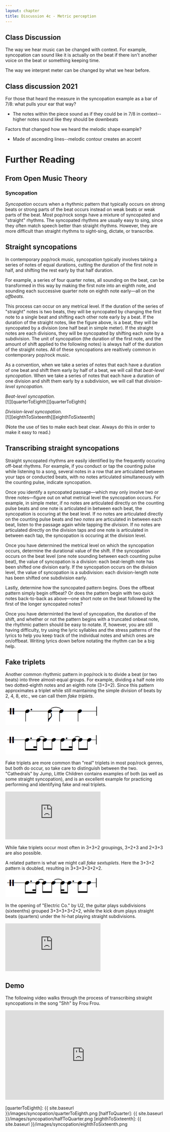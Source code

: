 ```yaml
---
layout: chapter
title: Discussion 4c - Metric perception
---
```


## Class Discussion 

The way we hear music can be changed with context. For example, syncopation can sound like it is actually on the beat if there isn't another voice on the beat or something keeping time.

The way we interpret meter can be changed by what we hear before. 

## Class discussion 2021

For those that heard the measure in the syncopation example as a bar of 7/8: what pulls your ear that way?
- The notes within the piece sound as if they could be in 7/8 in context--higher notes sound like they should be downbeats

Factors that changed how we heard the melodic shape example?
- Made of ascending lines--melodic contour creates an accent

# Further Reading

## From Open Music Theory

### Syncopation

*Syncopation* occurs when a rhythmic pattern that typically occurs on strong beats or strong parts of the beat occurs instead on weak beats or weak parts of the beat. Most pop/rock songs have a mixture of syncopated and "straight" rhythms. The syncopated rhythms are usually easy to sing, since they often match speech better than straight rhythms. However, they are more difficult than straight rhythms to sight-sing, dictate, or transcribe. 

## Straight syncopations 

In contemporary pop/rock music, syncopation typically involves taking a series of notes of equal durations, cutting the duration of the first note in half, and shifting the rest early by that half duration.

For example, a series of four quarter notes, all sounding on the beat, can be transformed in this way by making the first note into an eighth note, and sounding each successive quarter note on eighth note early—all on the *offbeats*.

This process can occur on any metrical level. If the duration of the series of "straight" notes is two beats, they will be syncopated by changing the first note to a single beat and shifting each other note early by a beat. If the duration of the straight notes, like the figure above, is a beat, they will be syncopated by a division (one half beat in simple meter). If the straight notes are each divisions, they will be syncopated by shifting each note by a subdivision. The unit of syncopation (the duration of the first note, and the amount of shift applied to the following notes) is always half of the duration of the straight notes. All of these syncopations are realtively common in contemporary pop/rock music.

As a convention, when we take a series of notes that each have a duration of one beat and shift them early by half of a beat, we will call that *beat-level syncopation*. When we take a series of notes that each have a duration of one division and shift them early by a subdivision, we will call that *division-level syncopation*.

*Beat-level syncopation.*  
[![][quarterToEighth]][quarterToEighth]

*Division-level syncopation.*  
[![][eighthToSixteenth]][eighthToSixteenth]

(Note the use of ties to make each beat clear. Always do this in order to make it easy to read.)

## Transcribing straight syncopations 

Straight syncopated rhythms are easily identified by the frequently occuring off-beat rhythms. For example, if you conduct or tap the counting pulse while listening to a song, several notes in a row that are articulated between your taps or conducted beats, with no notes articulated simultaneously with the counting pulse, indicate syncopation.

Once you identify a syncopated passage—which may only involve two or three notes—figure out on what metrical level the syncopation occurs. For example, in simple meter, if no notes are articulated directly on the counting pulse beats and one note is articulated in between each beat, the syncopation is occuring at the beat level. If no notes are articulated directly on the counting pulse beats and *two notes* are articulated in between each beat, listen to the passage again while tapping the *division*. If no notes are articulated directly on the division taps and one note is articulated in between each tap, the syncopation is occuring at the division level. 

Once you have determined the metrical level on which the syncopation occurs, determine the durational value of the shift. If the syncopation occurs on the beat level (one note sounding between each counting pulse beat), the value of syncopation is a division: each beat-length note has been shifted one division early. If the syncopation occurs on the division level, the value of syncopation is a subdivision: each division-length note has been shifted one subdivision early.

Lastly, determine how the syncopated pattern begins. Does the offbeat pattern simply begin offbeat? Or does the pattern begin with two quick notes back-to-back as above—one short note on the beat followed by the first of the longer syncopated notes?

Once you have determinted the level of syncopation, the duration of the shift, and whether or not the pattern begins with a truncated onbeat note, the rhythmic pattern should be easy to notate. If, however, you are still having difficulty, try using the lyric syllables and the stress patterns of the lyrics to help you keep track of the individual notes and which ones are on/offbeat. Writing lyrics down before notating the rhythm can be a big help.

## Fake triplets

Another common rhythmic pattern in pop/rock is to divide a beat (or two beats) into three almost-equal groups. For example, dividing a half note into two dotted-eighth notes and an eighth note (3+3+2). Since this pattern approximates a triplet while still maintaining the simple division of beats by 2, 4, 8, etc., we can call them *fake triplets*.

![](/images/syncopation/fakeTripletsBar.png)

![](/images/syncopation/fakeTripletsHalfBar.png)

Fake triplets are more common than "real" triplets in most pop/rock genres, but both do occur, so take care to distinguish between the two. "Cathedrals" by Jump, Little Children contains examples of both (as well as  some straight syncopation), and is an excellent example for practicing performing and identifying fake and real triplets.

<iframe class="spotify"  src="https://embed.spotify.com/?uri=spotify:track:2wd52lU3agY0P3x2hxPYhm" frameborder="0" allowtransparency="true"></iframe>

While fake triplets occur most often in 3+3+2 groupings, 3+2+3 and 2+3+3 are also possible.

A related pattern is what we might call *fake sextuplets*. Here the 3+3+2 pattern is doubled, resulting in 3+3+3+3+2+2. 

![](/images/syncopation/fakeSextuplets.png)

In the opening of "Electric Co." by U2, the guitar plays subdivisions (sixteenths) grouped 3+3+3+3+2+2, while the kick drum plays straight beats (quarters) under the hi-hat playing straight subdivisions. 

<iframe class="spotify"  src="https://embed.spotify.com/?uri=spotify:track:7sSdgidO7APGUdad4Ssw0L" frameborder="0" allowtransparency="true"></iframe>

## Demo

The following video walks through the process of transcribing straight syncopations in the song "Shh" by Frou Frou.

<iframe src="http://player.vimeo.com/video/52491312?badge=0" width="500" height="281" class="aligncenter" frameborder="0" webkitAllowFullScreen mozallowfullscreen allowFullScreen></iframe><br/>


[quarterToEighth]: {{ site.baseurl }}/images/syncopation/quarterToEighth.png
[halfToQuarter]: {{ site.baseurl }}/images/syncopation/halfToQuarter.png
[eighthToSixteenth]: {{ site.baseurl }}/images/syncopation/eighthToSixteenth.png
